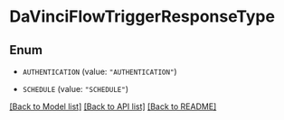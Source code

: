 # DaVinciFlowTriggerResponseType

## Enum


* `AUTHENTICATION` (value: `"AUTHENTICATION"`)

* `SCHEDULE` (value: `"SCHEDULE"`)


[[Back to Model list]](../README.md#documentation-for-models) [[Back to API list]](../README.md#documentation-for-api-endpoints) [[Back to README]](../README.md)


